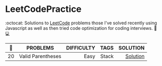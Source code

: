 # LeetCodePractice
:octocat: Solutions to <a href="https://leetcode.com/">LeetCode</a> problems those I've solved recently using Javascript as well as then tried code optimization for coding interviews. 
:rocket: :computer:



| :pushpin:| PROBLEMS | DIFFICULTY | TAGS | SOLUTION |
| ------------- |:----------------:| -----------:|------:| -------: |
| 20 | Valid Parentheses | Easy | Stack | <a href="https://github.com/saifakib/Datastructure-Algorithm-with-Javascript/blob/master/valid-parentheses.js">Solution</a>|
